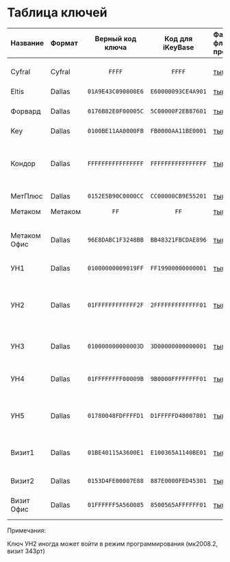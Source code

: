# Таблица ключей
|Название      |Формат |Верный код ключа  |Код для iKeyBase  |Файл для флиппера(не проверяется)|Проверено мной?|Работает у меня?  |Примечание                                             |
|:-------------|:------|:----------------:|:----------------:|:--------------------------------|:-------------:|:----------------:|:------------------------------------------------------|
|Cyfral        |Cyfral |`FFFF`            |`FFFF`            |[тык](/StarButton/Cyfral.ibtn)   |Нет            |Не будет проверено|Не проверю, т.к. нет заготовок                         |
|Eltis         |Dallas |`01A9E43C090000E6`|`E60000093CE4A901`|[тык](/StarButton/ELTIS.ibtn)    |Нет (будет)    |---               |                                                       |
|Форвард       |Dallas |`0176B82E0F00005C`|`5C00000F2EB87601`|[тык](/StarButton/Forward.ibtn)  |Нет            |Не будет проверено|Не проверю, т.к. нет домофонов                         |
|Key           |Dallas |`0100BE11AA0000FB`|`FB0000AA11BE0001`|[тык](/StarButton/KEY.ibtn)      |Нет (будет)    |---               |                                                       |
|Кондор        |Dallas |`FFFFFFFFFFFFFFFF`|`FFFFFFFFFFFFFFFF`|[тык](/StarButton/Kondor.ibtn)   |Нет            |Не будет проверено|Не проверю, т.к. нет домофонов, крайне сомнительный код|
|МетПлюс       |Dallas |`0152E5B90C0000CC`|`CC00000CB9E55201`|[тык](/StarButton/METplus.ibtn)  |Нет (будет)    |---               |                                                       |
|Метаком       |Метаком|`FF`              |`FF`              |[тык](/StarButton/Metakom.ibtn)  |Нет            |Не будет проверено|                                                       |
|Метаком Офис  |Dallas |`96E8DABC1F3248BB`|`BB48321FBCDAE896`|[тык](/StarButton/OfficeMet.ibtn)|Да (частично)  |Да (2008.2, 20.1) |П: 2003.2, 20.2, 20.1, 2008.2 С: 2008.2, 20.1          |
|УН1           |Dallas |`01000000009019FF`|`FF19900000000001`|[тык](/StarButton/Un1st.ibtn)    |Да (частично)  |Да                |                                                       |
|УН2           |Dallas |`01FFFFFFFFFFFF2F`|`2FFFFFFFFFFFFF01`|[тык](/StarButton/Un2st.ibtn)    |Да             |Да                |Мой любимый ключ. Мк2003.1, Маршалы, Райкманы и т.п.   |
|УН3           |Dallas |`010000000000003D`|`3D00000000000001`|[тык](/StarButton/Un3st.ibtn)    |Да             |Да                |Маршалы, Райкманы и т.п.                               |
|УН4           |Dallas |`01FFFFFFFF00009B`|`9B0000FFFFFFFF01`|[тык](/StarButton/Un4st.ibtn)    |Да (частично)  |Да                |Иногда польскую хуйню, иногда контроллеры              | 
|УН5           |Dallas |`01780048FDFFFFD1`|`D1FFFFFD48007801`|[тык](/StarButton/Un5st.ibtn)    |Да (частично)  |Да                |Иногда польскую хуйню, иногда контроллеры              |
|Визит1        |Dallas |`01BE40115A3600E1`|`E100365A1140BE01`|[тык](/StarButton/VIZ.ibtn)      |Да             |Да                |Проверено на см100, н100, см101 (с антифильтром)       |
|Визит2        |Dallas |`0153D4FE00007E88`|`887E0000FED45301`|[тык](/StarButton/VIZ2.ibtn)     |Да (частично)  |Нет (дополню)     |Почти не проверял                                      |
|Визит Офис    |Dallas |`01FFFFFF5A560085`|`8500565AFFFFFF01`|[тык](/StarButton/VizOff.ibtn)   |Да             |Да                |П: см101т(аф), 343рт С: см101т(аф)                     |

Примечания:

Ключ УН2 иногда может войти в режим программирования (мк2008.2, визит 343рт)

